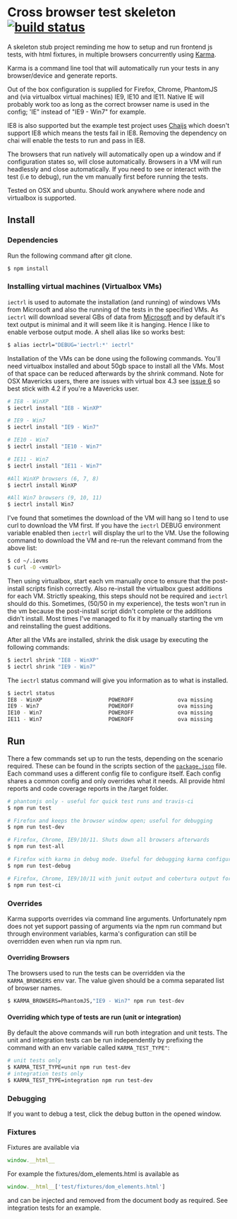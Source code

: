 # Cross browser test skeleton [![build status](https://secure.travis-ci.org/lawrencec/karma-test-skeleton.png)](http://travis-ci.org/lawrencec/karma-test-skeleton)

A skeleton stub project reminding me how to setup and run frontend js tests, with html fixtures, in multiple browsers concurrently using [Karma](http://karma-runner.github.io). 

Karma is a command line tool that will automatically run your tests in any browser/device and generate reports.

Out of the box configuration is supplied for Firefox, Chrome, PhantomJS and (via virtualbox virtual machines) IE9, IE10 and IE11. Native IE will probably work too as long as the correct browser name is used in the config; 'IE" instead of "IE9 - Win7" for example.

IE8 is also supported but the example test project uses [Chaijs](http://chaijs.com/) which doesn't support IE8 which means the tests fail in IE8. Removing the dependency on chai will enable the tests to run and pass in IE8.

The browsers that run natively will automatically open up a window and if configuration states so, will close automatically. Browsers in a VM will run headlessly and close automatically. If you need to see or interact with the test (i.e to debug), run the vm manually first before running the tests.

Tested on OSX and ubuntu. Should work anywhere where node and virtualbox is supported. 



## Install

### Dependencies

Run the following command after git clone.

``` bash
$ npm install
```

### Installing virtual machines (Virtualbox VMs)

<code>iectrl</code> is used to automate the installation (and running) of windows VMs from Microsoft and also the running of the tests in the specified VMs.
As <code>iectrl</code> will download several GBs of data from [Microsoft](http://www.modern.ie/en-us/virtualization-tools) and by default it's text output is minimal and it will seem like it is hanging. Hence I like to enable verbose output mode. A shell alias like so works best:


``` bash
$ alias iectrl="DEBUG='iectrl:*' iectrl"
```

Installation of the VMs can be done using the following commands. You'll need virtualbox installed and about 50gb space to install all the VMs. Most of that space can be reduced afterwards by the shrink command.
Note for OSX Mavericks users, there are issues with virtual box 4.3 see [issue 6](https://github.com/xdissent/iectrl/issues/6) so best stick with 4.2 if you're a Mavericks user.

``` bash
# IE8 - WinXP
$ iectrl install "IE8 - WinXP"

# IE9 - Win7
$ iectrl install "IE9 - Win7"

# IE10 - Win7
$ iectrl install "IE10 - Win7"

# IE11 - Win7
$ iectrl install "IE11 - Win7"

#All WinXP browsers (6, 7, 8)
$ iectrl install WinXP

#All Win7 browsers (9, 10, 11)
$ iectrl install Win7

```

I've found that sometimes the download of the VM will hang so I tend to use curl to download the VM first. If you have the <code>iectrl</code> DEBUG environment variable enabled then <code>iectrl</code> will display the url to the VM. Use the following command to download the VM and re-run the relevant command from the above list:

``` bash
$ cd ~/.ievms
$ curl -O <vmUrl>
```

Then using virtualbox, start each vm manually once to ensure that the post-install scripts finish correctly. Also re-install the virtualbox guest additions for each VM. Strictly speaking, this steps should not be required and <code>iectrl</code> should do this. Sometimes, (50/50 in my experience), the tests won't run in the vm because the post-install script didn't complete or the additions didn't install. Most times I've managed to fix it by manually starting the vm and reinstalling the guest additions.

After all the VMs are installed, shrink the disk usage by executing the following commands:

``` bash
$ iectrl shrink "IE8 - WinXP"
$ iectrl shrink "IE9 - Win7"
```

The <code>iectrl</code> status command will give you information as to what is installed.

``` bash
$ iectrl status
IE8 - WinXP                     POWEROFF              ova missing           archive present       expires in a month    0 rearms left
IE9 - Win7                      POWEROFF              ova missing           archive present       expires in 3 months   5 rearms left
IE10 - Win7                     POWEROFF              ova missing           archive present       expires in 3 months   5 rearms left
IE11 - Win7                     POWEROFF              ova missing           archive present       expires in 3 months   5 rearms left

```

## Run

There a few commands set up to run the tests, depending on the scenario required. These can be found in the scripts section of the <code>[package.json](https://github.com/lawrencec/karma-test-skeleton/blob/master/package.json)</code> file. Each command uses a different config file to configure itself. Each config shares a common config and only overrides what it needs. All provide html reports and code coverage reports in the /target folder. 

``` bash
# phantomjs only - useful for quick test runs and travis-ci
$ npm run test

# Firefox and keeps the browser window open; useful for debugging
$ npm run test-dev 

# Firefox, Chrome, IE9/10/11. Shuts down all browsers afterwards
$ npm run test-all 

# Firefox with karma in debug mode. Useful for debugging karma configuration
$ npm run test-debug 

# Firefox, Chrome, IE9/10/11 with junit output and cobertura output for code coverage. Useful for Jenkins-CI
$ npm run test-ci
```

### Overrides

Karma supports overrides via command line arguments. Unfortunately npm does not yet support passing of arguments via the npm run command but through environment variables, karma's configuration can still be overridden even when run via npm run.

#### Overriding Browsers

The browsers used to run the tests can be overridden via the <code>KARMA_BROWSERS</code> env var. The value given should be a comma separated list of browser names.

``` bash
$ KARMA_BROWSERS=PhantomJS,"IE9 - Win7" npm run test-dev
```

#### Overriding which type of tests are run (unit or integration)

By default the above commands will run both integration and unit tests. The unit and integration tests can be run independently by prefixing the command with an env variable called <code>KARMA\_TEST\_TYPE"</code>:

``` bash
# unit tests only
$ KARMA_TEST_TYPE=unit npm run test-dev
# integration tests only
$ KARMA_TEST_TYPE=integration npm run test-dev
```

### Debugging

If you want to debug a test, click the debug button in the opened window.

### Fixtures

Fixtures are available via

``` js
window.__html__
```

For example the fixtures/dom_elements.html is available as

``` js
window.__html__['test/fixtures/dom_elements.html']
```

and can be injected and removed from the document body as required. See integration tests for an example.



